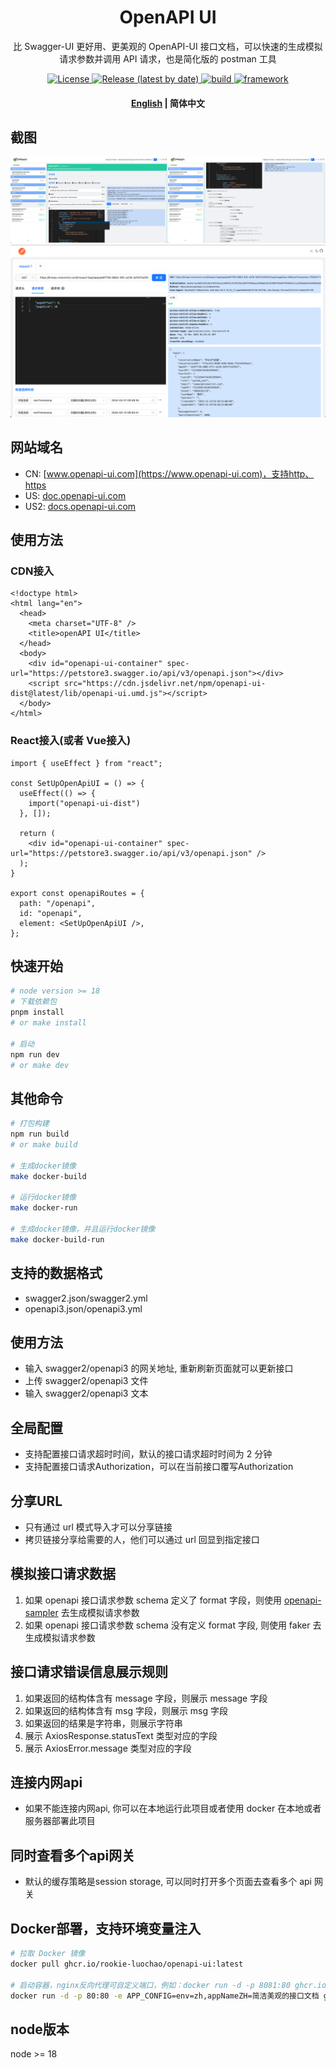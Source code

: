 <h1 align="center">
  OpenAPI UI
</h1>
<p align="center">
比 Swagger-UI 更好用、更美观的 OpenAPI-UI 接口文档，可以快速的生成模拟请求参数并调用 API 请求，也是简化版的 postman 工具
</p>
<p align="center">
  <a href="https://github.com/rookie-luochao/openapi-ui/blob/master/LICENSE">
    <img alt="License" src="https://img.shields.io/github/license/rookie-luochao/openapi-ui">
  </a>
  <a href="https://github.com/rookie-luochao/openapi-ui/releases">
    <img alt="Release (latest by date)" src="https://img.shields.io/github/v/release/rookie-luochao/openapi-ui">
  </a>
  <a href="https://github.com/rookie-luochao/openapi-ui/actions/workflows/release-ci.yml">
    <img alt="build" src="https://img.shields.io/github/actions/workflow/status/rookie-luochao/openapi-ui/release-ci.yml">
  </a>
  <a href="https://react.dev">
    <img alt="framework" src="https://img.shields.io/badge/framework-react-brightgreen">
  </a>
</p>
<h4 align="center">
  <p>
    <a href="https://github.com/rookie-luochao/openapi-ui/blob/master/README.md">English</a> |
    <b>简体中文</b>
  </p>
</h4>

## 截图
<div style="display:flex">
  <a href="https://github.com/rookie-luochao/openapi-ui/blob/master/src/assets/screen-shot/openapi-view.png" style="width:50%">
    <img alt="openapi" src="./src/assets/screen-shot/openapi-view.png">
  </a>
  <a href="https://github.com/rookie-luochao/openapi-ui/blob/master/src/assets/screen-shot/openapi-view2.png" style="width:50%">
    <img alt="openapi" src="./src/assets/screen-shot/openapi-view2.png">
  </a>
</div>
<a href="https://github.com/rookie-luochao/openapi-ui/blob/master/src/assets/screen-shot/postman-view.png">
  <img alt="postman" src="./src/assets/screen-shot/postman-view.png">
</a>

## 网站域名
* CN: [www.openapi-ui.com](https://www.openapi-ui.com)，支持http、https
* US: [doc.openapi-ui.com](https://doc.openapi-ui.com)
* US2: [docs.openapi-ui.com](https://docs.openapi-ui.com)

## 使用方法
### CDN接入
```tsx
<!doctype html>
<html lang="en">
  <head>
    <meta charset="UTF-8" />
    <title>openAPI UI</title>
  </head>
  <body>
    <div id="openapi-ui-container" spec-url="https://petstore3.swagger.io/api/v3/openapi.json"></div>
    <script src="https://cdn.jsdelivr.net/npm/openapi-ui-dist@latest/lib/openapi-ui.umd.js"></script>
  </body>
</html>
```
### React接入(或者 Vue接入)
```tsx
import { useEffect } from "react";

const SetUpOpenApiUI = () => {
  useEffect(() => {
    import("openapi-ui-dist")
  }, []);

  return (
    <div id="openapi-ui-container" spec-url="https://petstore3.swagger.io/api/v3/openapi.json" />
  );
}

export const openapiRoutes = {
  path: "/openapi",
  id: "openapi",
  element: <SetUpOpenApiUI />,
};
```

## 快速开始
```bash
# node version >= 18
# 下载依赖包
pnpm install
# or make install

# 启动
npm run dev
# or make dev
```

## 其他命令
```bash
# 打包构建
npm run build
# or make build

# 生成docker镜像
make docker-build

# 运行docker镜像
make docker-run

# 生成docker镜像，并且运行docker镜像
make docker-build-run
```

## 支持的数据格式
* swagger2.json/swagger2.yml
* openapi3.json/openapi3.yml

## 使用方法
* 输入 swagger2/openapi3 的网关地址, 重新刷新页面就可以更新接口
* 上传 swagger2/openapi3 文件
* 输入 swagger2/openapi3 文本

## 全局配置
* 支持配置接口请求超时时间，默认的接口请求超时时间为 2 分钟
* 支持配置接口请求Authorization，可以在当前接口覆写Authorization

## 分享URL
* 只有通过 url 模式导入才可以分享链接
* 拷贝链接分享给需要的人，他们可以通过 url 回显到指定接口

## 模拟接口请求数据
1. 如果 openapi 接口请求参数 schema 定义了 format 字段，则使用 [openapi-sampler](https://github.com/Redocly/openapi-sampler) 去生成模拟请求参数
2. 如果 openapi 接口请求参数 schema 没有定义 format 字段, 则使用 faker 去生成模拟请求参数

## 接口请求错误信息展示规则
1. 如果返回的结构体含有 message 字段，则展示 message 字段
2. 如果返回的结构体含有 msg 字段，则展示 msg 字段
3. 如果返回的结果是字符串，则展示字符串
4. 展示 AxiosResponse.statusText 类型对应的字段
5. 展示 AxiosError.message 类型对应的字段

## 连接内网api
* 如果不能连接内网api, 你可以在本地运行此项目或者使用 docker 在本地或者服务器部署此项目

## 同时查看多个api网关
* 默认的缓存策略是session storage, 可以同时打开多个页面去查看多个 api 网关

## Docker部署，支持环境变量注入
```bash
# 拉取 Docker 镜像
docker pull ghcr.io/rookie-luochao/openapi-ui:latest

# 启动容器，nginx反向代理可自定义端口，例如：docker run -d -p 8081:80 ghcr.io/rookie-luochao/openapi-ui:latest
docker run -d -p 80:80 -e APP_CONFIG=env=zh,appNameZH=简洁美观的接口文档 ghcr.io/rookie-luochao/openapi-ui:latest
```

## node版本
node >= 18